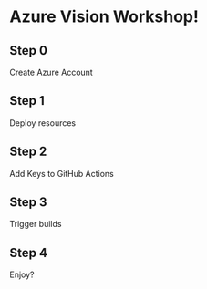 # Azure Vision Workshop!

## Step 0
Create Azure Account

## Step 1
Deploy resources

## Step 2
Add Keys to GitHub Actions

## Step 3
Trigger builds

## Step 4
Enjoy?